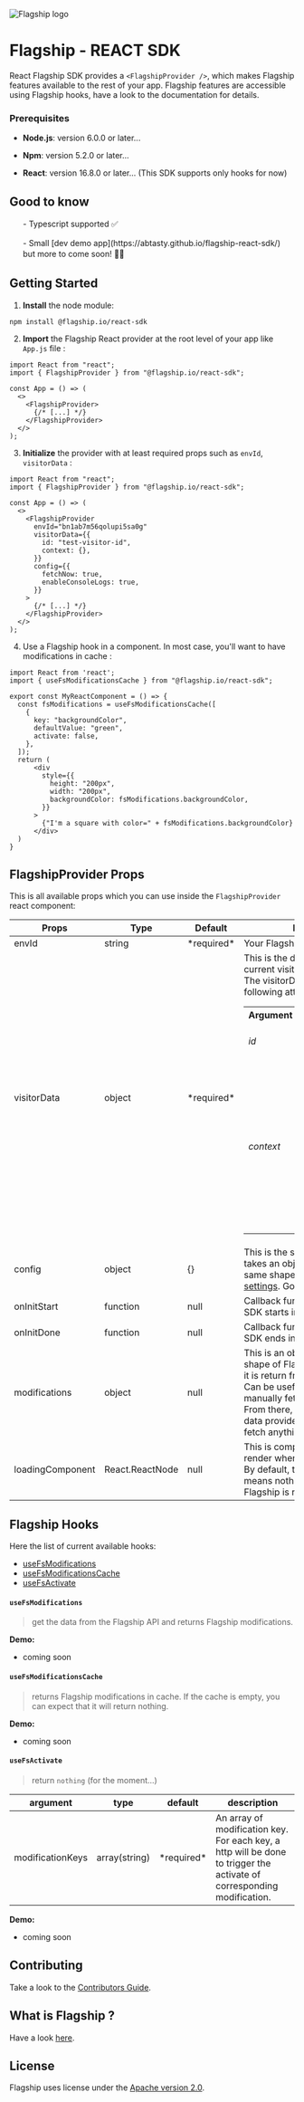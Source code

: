 ![Flagship logo](src/assets/img/flagshipLogo.jpg)

# Flagship - REACT SDK

React Flagship SDK provides a `<FlagshipProvider />`, which makes Flagship features available to the rest of your app.
Flagship features are accessible using Flagship hooks, have a look to the documentation for details.

### Prerequisites

-   **Node.js**: version 6.0.0 or later...

-   **Npm**: version 5.2.0 or later...

-   **React**: version 16.8.0 or later... (This SDK supports only hooks for now)

## Good to know

<ul style="line-height:1.4;">
- Typescript supported ✅
</ul>

<ul style="line-height:1.4;">
- Small [dev demo app](https://abtasty.github.io/flagship-react-sdk/) but more to come soon! 👨‍💻
</ul>

## Getting Started

1. **Install** the node module:

```
npm install @flagship.io/react-sdk
```

2. **Import** the Flagship React provider at the root level of your app like `App.js` file :

```
import React from "react";
import { FlagshipProvider } from "@flagship.io/react-sdk";

const App = () => (
  <>
    <FlagshipProvider>
      {/* [...] */}
    </FlagshipProvider>
  </>
);
```

3. **Initialize** the provider with at least required props such as `envId`, `visitorData` :

```
import React from "react";
import { FlagshipProvider } from "@flagship.io/react-sdk";

const App = () => (
  <>
    <FlagshipProvider
      envId="bn1ab7m56qolupi5sa0g"
      visitorData={{
        id: "test-visitor-id",
        context: {},
      }}
      config={{
        fetchNow: true,
        enableConsoleLogs: true,
      }}
    >
      {/* [...] */}
    </FlagshipProvider>
  </>
);
```

4. Use a Flagship hook in a component. In most case, you'll want to have modifications in cache :

```
import React from 'react';
import { useFsModificationsCache } from "@flagship.io/react-sdk";

export const MyReactComponent = () => {
  const fsModifications = useFsModificationsCache([
    {
      key: "backgroundColor",
      defaultValue: "green",
      activate: false,
    },
  ]);
  return (
      <div
        style={{
          height: "200px",
          width: "200px",
          backgroundColor: fsModifications.backgroundColor,
        }}
      >
        {"I'm a square with color=" + fsModifications.backgroundColor}
      </div>
  )
}
```

## FlagshipProvider Props

This is all available props which you can use inside the `FlagshipProvider` react component:

<table class="table table-bordered table-striped">
    <thead>
    <tr>
        <th style="width: 100px;">Props</th>
        <th style="width: 50px;">Type</th>
        <th style="width: 50px;">Default</th>
        <th>Description</th>
    </tr>
    </thead>
    <tbody>
        <tr>
          <td>envId</td>
          <td>string</td>
          <td>*required*</td>
          <td>Your Flagship environment id.</td>
        </tr>
         <tr>
          <td>visitorData</td>
          <td>object</td>
          <td>*required*</td>
          <td>This is the data to identify the current visitor using your app.<br>The visitorData object takes the following attributes:
           <table> 
              <tbody><tr>
                  <th style="width:25%">Argument</th>
                  <th style="width:10%">Type</th>
                  <th>Description</th>
                </tr>  
                <tr>
                  <td><em>id</em></td>
                  <td><em>string</em></td>
                  <td>Required. The id of the visitor</td>
                </tr>
                <tr>
                  <td><em>context</em></td>
                  <td><em>object</em></td>
                  <td>Optional. Your Flagship visitor context.<br>You'll set inside attributes which should match those defined in your campaigns.
                  </td>
              </tbody>
            </table>
          </td>
        </tr>
        <tr>
          <td>config</td>
          <td>object</td>
          <td>{}</td>
          <td>This is the settings of the SDK. It takes an object which has the same shape as the <a href='https://github.com/abtasty/flagship-js-sdk#sdk-settings'>JS SDK settings</a>. Go have a look.</td>
        </tr>
        <tr>
          <td>onInitStart</td>
          <td>function</td>
          <td>null</td>
          <td>Callback function called when the SDK starts initialization.</td>
        </tr>
        <tr>
          <td>onInitDone</td>
          <td>function</td>
          <td>null</td>
          <td>Callback function called when the SDK ends initialization.</td>
        </tr>
        <tr>
          <td>modifications</td>
          <td>object</td>
          <td>null</td>
          <td>This is an object which has the shape of Flagship modifications as it is return from the Flagship API.<br>Can be useful when you already manually fetched the data before.<br>From there, the SDK will save this data provided in cache and won't fetch anything.</td>
        </tr>
        <tr>
          <td>loadingComponent</td>
          <td>React.ReactNode</td>
          <td>null</td>
          <td>This is component which will be render when Flagship is loading.<br>By default, the value is <i>null</i> which means nothing will appear until Flagship is ready.</td>
        </tr>
    </tbody>
</table>

## Flagship Hooks

Here the list of current available hooks:

-   [useFsModifications](#useFsModifications)
-   [useFsModificationsCache](#useFsModificationsCache)
-   [useFsActivate](#useFsActivate)

#### `useFsModifications`

> get the data from the Flagship API and returns Flagship modifications.

**Demo:**

-   coming soon

#### `useFsModificationsCache`

> returns Flagship modifications in cache. If the cache is empty, you can expect that it will return nothing.

**Demo:**

-   coming soon

#### `useFsActivate`

> return `nothing` (for the moment...)

<table class="table table-bordered table-striped">
    <thead>
    <tr>
        <th style="width: 100px;">argument</th>
        <th style="width: 50px;">type</th>
        <th style="width: 50px;">default</th>
        <th>description</th>
    </tr>
    </thead>
    <tbody>
        <tr>
          <td>modificationKeys</td>
          <td>array(string)</td>
          <td>*required*</td>
          <td>An array of modification key.<br>For each key, a http will be done to trigger the activate of corresponding modification.</td>
        </tr>
    </tbody>
</table>

**Demo:**

-   coming soon

## Contributing

Take a look to the [Contributors Guide](CONTRIBUTING.md).

## What is Flagship ?

Have a look [here](https://www.abtasty.com/solutions-product-teams/).

## License

Flagship uses license under the [Apache version 2.0](http://www.apache.org/licenses/).
